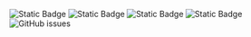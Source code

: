 ![Static Badge](https://img.shields.io/badge/blacklists-60-000000) ![Static Badge](https://img.shields.io/badge/blacklisted-2999283-cc0000) ![Static Badge](https://img.shields.io/badge/whitelisted-2242-00CC00) ![Static Badge](https://img.shields.io/badge/streaming_blacklist-28106-000000) ![GitHub issues](https://img.shields.io/github/issues/fabriziosalmi/blacklists)
